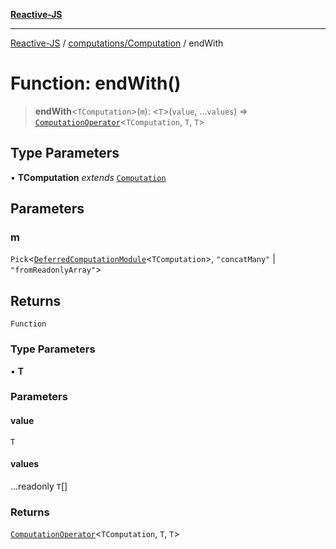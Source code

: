 [**Reactive-JS**](../../../README.md)

***

[Reactive-JS](../../../README.md) / [computations/Computation](../README.md) / endWith

# Function: endWith()

> **endWith**\<`TComputation`\>(`m`): \<`T`\>(`value`, ...`values`) => [`ComputationOperator`](../../type-aliases/ComputationOperator.md)\<`TComputation`, `T`, `T`\>

## Type Parameters

• **TComputation** *extends* [`Computation`](../../type-aliases/Computation.md)

## Parameters

### m

`Pick`\<[`DeferredComputationModule`](../../interfaces/DeferredComputationModule.md)\<`TComputation`\>, `"concatMany"` \| `"fromReadonlyArray"`\>

## Returns

`Function`

### Type Parameters

• **T**

### Parameters

#### value

`T`

#### values

...readonly `T`[]

### Returns

[`ComputationOperator`](../../type-aliases/ComputationOperator.md)\<`TComputation`, `T`, `T`\>
